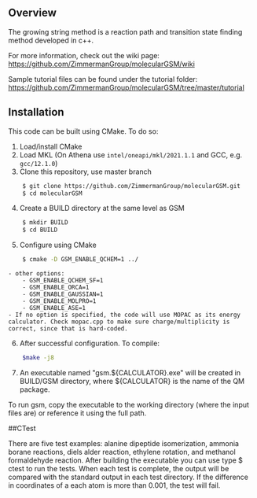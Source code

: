## Overview
The growing string method is a reaction path and transition state finding method developed in c++.

For more information, check out the wiki page:
https://github.com/ZimmermanGroup/molecularGSM/wiki

Sample tutorial files can be found under the tutorial folder:
https://github.com/ZimmermanGroup/molecularGSM/tree/master/tutorial

## Installation
This code can be built using CMake. To do so:

1. Load/install CMake
2. Load MKL (On Athena use `intel/oneapi/mkl/2021.1.1` and GCC, e.g. `gcc/12.1.0`)
3. Clone this repository, use master branch

```bash
    $ git clone https://github.com/ZimmermanGroup/molecularGSM.git
    $ cd molecularGSM
```

4. Create a BUILD directory at the same level as GSM
```bash
    $ mkdir BUILD
    $ cd BUILD
```

5. Configure using CMake
```bash
    $ cmake -D GSM_ENABLE_QCHEM=1 ../
```
    - other options:
        - GSM_ENABLE_QCHEM_SF=1
        - GSM_ENABLE_ORCA=1
        - GSM_ENABLE_GAUSSIAN=1
        - GSM_ENABLE_MOLPRO=1
        - GSM_ENABLE_ASE=1
    - If no option is specified, the code will use MOPAC as its energy calculator. Check mopac.cpp to make sure charge/multiplicity is correct, since that is hard-coded.

6. After successful configuration. To compile:
```bash
    $make -j8
```

7. An executable named "gsm.${CALCULATOR}.exe" will be created in BUILD/GSM directory, where ${CALCULATOR} is the name of the QM package.

To run gsm, copy the executable to the working directory (where the input files are) or reference it using the full path. 

##CTest

There are five test examples: alanine dipeptide isomerization, ammonia borane reactions, diels alder reaction, ethylene rotation, and methanol formaldehyde reaction. After building the executable you can use type $ ctest to run the tests. When each test is complete, the output will be compared with the standard output in each test directory. If the difference in coordinates of a each atom is more than 0.001, the test will fail.
